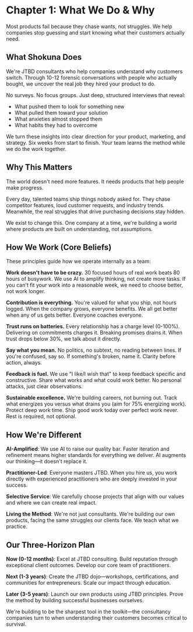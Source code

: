 # Chapter 1: What We Do & Why

Most products fail because they chase wants, not struggles. We help companies stop guessing and start knowing what their customers actually need.

## What Shokuna Does

We're JTBD consultants who help companies understand why customers switch. Through 10-12 forensic conversations with people who actually bought, we uncover the real job they hired your product to do.

No surveys. No focus groups. Just deep, structured interviews that reveal:
- What pushed them to look for something new
- What pulled them toward your solution
- What anxieties almost stopped them
- What habits they had to overcome

We turn these insights into clear direction for your product, marketing, and strategy. Six weeks from start to finish. Your team learns the method while we do the work together.

## Why This Matters

The world doesn't need more features. It needs products that help people make progress.

Every day, talented teams ship things nobody asked for. They chase competitor features, loud customer requests, and industry trends. Meanwhile, the real struggles that drive purchasing decisions stay hidden.

We exist to change this. One company at a time, we're building a world where products are built on understanding, not assumptions.

## How We Work (Core Beliefs)

These principles guide how we operate internally as a team:

**Work doesn't have to be crazy.** 30 focused hours of real work beats 80 hours of busywork. We use AI to amplify thinking, not create more tasks. If you can't fit your work into a reasonable week, we need to choose better, not work longer.

**Contribution is everything.** You're valued for what you ship, not hours logged. When the company grows, everyone benefits. We all get better when any of us gets better. Everyone coaches everyone.

**Trust runs on batteries.** Every relationship has a charge level (0-100%). Delivering on commitments charges it. Breaking promises drains it. When trust drops below 30%, we talk about it directly.

**Say what you mean.** No politics, no subtext, no reading between lines. If you're confused, say so. If something's broken, name it. Clarity before action, always.

**Feedback is fuel.** We use "I like/I wish that" to keep feedback specific and constructive. Share what works and what could work better. No personal attacks, just clear observations.

**Sustainable excellence.** We're building careers, not burning out. Track what energizes you versus what drains you (aim for 75% energizing work). Protect deep work time. Ship good work today over perfect work never. Rest is required, not optional.

## How We're Different

**AI-Amplified**: We use AI to raise our quality bar. Faster iteration and refinement means higher standards for everything we deliver. AI augments our thinking—it doesn't replace it.

**Practitioner-Led**: Everyone masters JTBD. When you hire us, you work directly with experienced practitioners who are deeply invested in your success.

**Selective Service**: We carefully choose projects that align with our values and where we can create real impact.

**Living the Method**: We're not just consultants. We're building our own products, facing the same struggles our clients face. We teach what we practice.

## Our Three-Horizon Plan

**Now (0-12 months)**: Excel at JTBD consulting. Build reputation through exceptional client outcomes. Develop our core team of practitioners.

**Next (1-3 years)**: Create the JTBD dojo—workshops, certifications, and communities for entrepreneurs. Scale our impact through education.

**Later (3-5 years)**: Launch our own products using JTBD principles. Prove the method by building successful businesses ourselves.

We're building to be the sharpest tool in the toolkit—the consultancy companies turn to when understanding their customers becomes critical to survival.